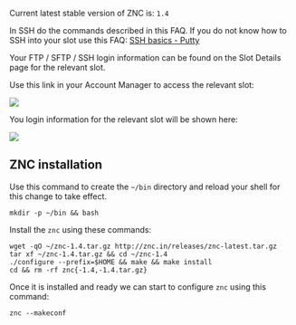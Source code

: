 
Current latest stable version of ZNC is: `1.4`

In SSH do the commands described in this FAQ. If you do not know how to SSH into your slot use this FAQ: [SSH basics - Putty](https://www.feralhosting.com/faq/view?question=12)

Your FTP / SFTP / SSH login information can be found on the Slot Details page for the relevant slot.

Use this link in your Account Manager to access the relevant slot:

![](https://raw.github.com/feralhosting/feralfilehosting/master/Feral%20Wiki/0%20Generic/slot_detail_link.png)

You login information for the relevant slot will be shown here:

![](https://raw.github.com/feralhosting/feralfilehosting/master/Feral%20Wiki/0%20Generic/slot_detail_ssh.png)

ZNC installation
---

Use this command to create the `~/bin` directory and reload your shell for this change to take effect.

~~~
mkdir -p ~/bin && bash
~~~

Install the `znc` using these commands:

~~~
wget -qO ~/znc-1.4.tar.gz http://znc.in/releases/znc-latest.tar.gz
tar xf ~/znc-1.4.tar.gz && cd ~/znc-1.4
./configure --prefix=$HOME && make && make install
cd && rm -rf znc{-1.4,-1.4.tar.gz}
~~~

Once it is installed and ready we can start to configure `znc` using this command:

~~~
znc --makeconf
~~~



